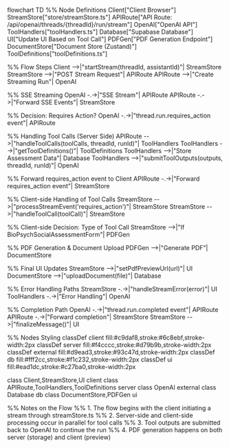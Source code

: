 flowchart TD
  %% Node Definitions
  Client["Client Browser"]
  StreamStore["store/streamStore.ts"]
  APIRoute["API Route: /api/openai/threads/{threadId}/run/stream"]
  OpenAI["OpenAI API"]
  ToolHandlers["toolHandlers.ts"]
  Database["Supabase Database"]
  UI["Update UI Based on Tool Call"]
  PDFGen["PDF Generation Endpoint"]
  DocumentStore["Document Store (Zustand)"]
  ToolDefinitions["toolDefinitions.ts"]
  
  %% Flow Steps
  Client -->|"startStream(threadId, assistantId)"| StreamStore
  StreamStore -->|"POST Stream Request"| APIRoute
  APIRoute -->|"Create Streaming Run"| OpenAI
  
  %% SSE Streaming
  OpenAI -.->|"SSE Stream"| APIRoute
  APIRoute -.->|"Forward SSE Events"| StreamStore
  
  %% Decision: Requires Action?
  OpenAI -.->|"thread.run.requires_action event"| APIRoute
  
  %% Handling Tool Calls (Server Side)
  APIRoute -->|"handleToolCalls(toolCalls, threadId, runId)"| ToolHandlers
  ToolHandlers -->|"getToolDefinitions()"| ToolDefinitions
  ToolHandlers -->|"Store Assessment Data"| Database
  ToolHandlers -->|"submitToolOutputs(outputs, threadId, runId)"| OpenAI
  
  %% Forward requires_action event to Client
  APIRoute -.->|"Forward requires_action event"| StreamStore
  
  %% Client-side Handling of Tool Calls
  StreamStore -->|"processStreamEvent('requires_action')"| StreamStore
  StreamStore -->|"handleToolCall(toolCall)"| StreamStore
  
  %% Client-side Decision: Type of Tool Call
  StreamStore -->|"If BioPsychSocialAssessmentForm"| PDFGen
  
  %% PDF Generation & Document Upload
  PDFGen -->|"Generate PDF"| DocumentStore
  
  %% Final UI Updates
  StreamStore -->|"setPdfPreviewUrl(url)"| UI
  DocumentStore -->|"uploadDocument(file)"| Database
  
  %% Error Handling Paths
  StreamStore -.->|"handleStreamError(error)"| UI
  ToolHandlers -.->|"Error Handling"| OpenAI
  
  %% Completion Path
  OpenAI -.->|"thread.run.completed event"| APIRoute
  APIRoute -.->|"Forward completion"| StreamStore
  StreamStore -->|"finalizeMessage()"| UI
  
  %% Nodes Styling
  classDef client fill:#c9daf8,stroke:#6c8ebf,stroke-width:2px
  classDef server fill:#f4cccc,stroke:#d79b9b,stroke-width:2px
  classDef external fill:#d9ead3,stroke:#93c47d,stroke-width:2px
  classDef db fill:#fff2cc,stroke:#f1c232,stroke-width:2px
  classDef ui fill:#ead1dc,stroke:#c27ba0,stroke-width:2px
  
  class Client,StreamStore,UI client
  class APIRoute,ToolHandlers,ToolDefinitions server
  class OpenAI external
  class Database db
  class DocumentStore,PDFGen ui

%% Notes on the Flow
%% 1. The flow begins with the client initiating a stream through streamStore.ts
%% 2. Server-side and client-side processing occur in parallel for tool calls
%% 3. Tool outputs are submitted back to OpenAI to continue the run
%% 4. PDF generation happens on both server (storage) and client (preview)
